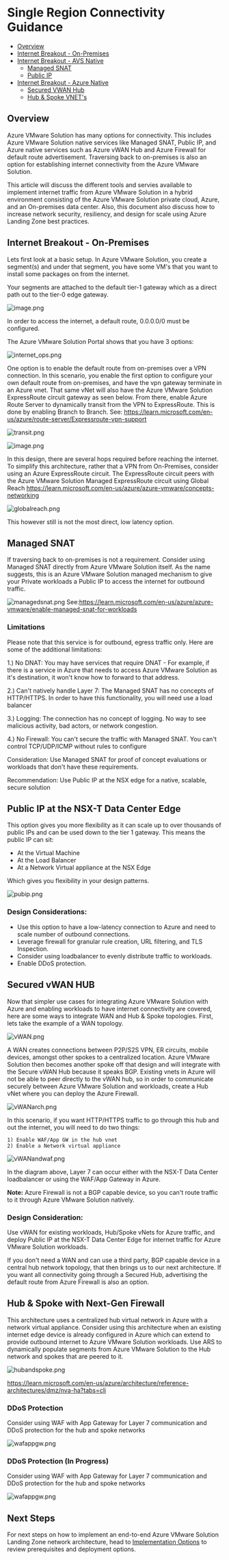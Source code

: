 # Single Region Connectivity Guidance

* [Overview](Connectivity-Options-SingleRegion.md#overview)
* [Internet Breakout - On-Premises](Connectivity-Options-SingleRegion.md#default-route-advertisement-from-on-premises)
* [Internet Breakout - AVS Native ]()
  * [Managed SNAT](Connectivity-Options-SingleRegion.md#managed-snat)
  * [Public IP](Connectivity-Options-SingleRegion.md#public-ip-at-the-nsx-t-data-center-edge)
* [Internet Breakout - Azure Native ]()
  * [Secured VWAN Hub](Connectivity-Options-SingleRegion.md#secured-vwan-hub)
  * [Hub & Spoke VNET's](Connectivity-Options-SingleRegion.md#hub--spoke-with-next-gen-firewall)


## Overview 

Azure VMware Solution has many options for connectivity. This includes Azure VMware Solution native services like Managed SNAT, Public IP, and Azure native services such as Azure vWAN Hub and Azure Firewall for default route advertisement. Traversing back to on-premises is also an option for establishing internet connectivity from the Azure VMware Solution. 

This article will discuss the different tools and servies available to implement internet traffic from Azure VMware Solution in a hybrid environment consisting of the Azure VMware Solution private cloud, Azure, and an On-premises data center. Also, this document also discuss how to increase network security, resiliency, and design for scale using Azure Landing Zone best practices.  

## Internet Breakout -  On-Premises 


Lets first look at a basic setup. In Azure VMware Solution, you create a segment(s) and under that segment, you have some VM's that you want to install some packages on from the internet. 

Your segments are attached to the default tier-1 gateway which as a direct path out to the tier-0 edge gateway. 

![image.png](./images/vm_segment.png)

In order to access the internet, a default route, 0.0.0.0/0 must be configured.

The Azure VMware Solution Portal shows that you have 3 options:

![internet_ops.png](./images/internet_ops.png)

One option is to enable the default route from on-premises over a VPN connection. In this scenario, you enable the first option to configure your own default route from on-premises, and have the vpn gateway terminate in an Azure vnet. That same vNet will also have the Azure VMware Solution ExpressRoute circuit gateway as seen below. From there, enable Azure Route Server to dynamically transit from the VPN to ExpressRoute. This is done by enabling Branch to Branch. See: https://learn.microsoft.com/en-us/azure/route-server/Expressroute-vpn-support

![transit.png](./images/vpn.png)

![image.png](./images/vm_segment.png)

In this design, there are several hops required before reaching the internet. To simplify this architecture, rather that a VPN from On-Premises, consider using an Azure ExpressRoute circuit. The ExpressRoute circuit peers with the Azure VMware Solution Managed ExpressRoute circuit using Global Reach https://learn.microsoft.com/en-us/azure/azure-vmware/concepts-networking

![globalreach.png](./images/gr.png)

This however still is not the most direct, low latency option. 

## Managed SNAT

If traversing back to on-premises is not a requirement. Consider using Managed SNAT directly from Azure VMware Solution itself. As the name suggests, this is an Azure VMware Solution managed mechanism to give your Private workloads a Public IP to access the internet for outbound traffic. 

![managedsnat.png](./images/snat.png)
See:https://learn.microsoft.com/en-us/azure/azure-vmware/enable-managed-snat-for-workloads

### Limitations

Please note that this service is for outbound, egress traffic only. Here are some of the additional limitations:

1.) No DNAT: You may have services that require DNAT - For example, if there is a service in Azure that needs to access Azure VMware Solution as it's destination, it won't know how to forward to that address.

2.) Can't natively handle Layer 7: The Managed SNAT has no concepts of HTTP/HTTPS. In order to have this functionality, you will need use a load balancer

3.) Logging: The connection has no concept of logging. No way to see malicious activity, bad actors, or network congestion. 

4.) No Firewall: You can't secure the traffic with Managed SNAT. You can't control TCP/UDP/ICMP without rules to configure

Consideration: Use Managed SNAT for proof of concept evaluations or workloads that don't have these requirements. 

Recommendation: Use Public IP at the NSX edge for a native, scalable, secure solution 

## Public IP at the NSX-T Data Center Edge 

This option gives you more flexibility as it can scale up to over thousands of public IPs and can be used down to the tier 1 gateway. This means the public IP can sit:

- At the Virtual Machine
- At the Load Balancer 
- At a Network Virtual appliance at the NSX Edge

Which gives you flexibility in your design patterns.

![pubip.png](./images/pubip.png)

### Design Considerations:

- Use this option to have a low-latency connection to Azure and need to scale number of outbound connections.
- Leverage firewall for granular rule creation, URL filtering, and TLS Inspection.
- Consider using loadbalancer to evenly distribute traffic to workloads.
- Enable DDoS protection.

## Secured vWAN HUB

Now that simpler use cases for integrating Azure VMware Solution with Azure and enabling workloads to have internet connectivity are covered, here are some ways to integrate WAN and Hub & Spoke topologies. First, lets take the example of a WAN topology. 

![vWAN.png](./images/vwan.png)

A WAN creates connections between P2P/S2S VPN, ER circuits, mobile devices, amongst other spokes to a centralized location. Azure VMware Solution then becomes another spoke off that design and will integrate with the Secure vWAN Hub because it speaks BGP. 
Existing vnets in Azure will not be able to peer directly to the vWAN hub, so in order to communicate securely between Azure VMware Solution and workloads, create a Hub vNet where you can deploy the Azure Firewall. 

![vWANarch.png](./images/vwanarch.png)

In this scenario, if you want HTTP/HTTPS traffic to go through this hub and out the internet, you will need to do two things:

	1) Enable WAF/App GW in the hub vnet
	2) Enable a Network virtual appliance 

![vWANandwaf.png](./images/vwanandwaf.png)

In the diagram above, Layer 7 can occur either with the NSX-T Data Center loadbalancer or using the WAF/App Gateway in Azure.

**Note:** Azure Firewall is not a BGP capable device, so you can't route traffic to it through Azure VMware Solution natively. 

### Design Consideration: 
Use vWAN for existing workloads, Hub/Spoke vNets for Azure traffic, and deploy Public IP at the NSX-T Data Center Edge for internet traffic for Azure VMware Solution workloads.

If you don't need a WAN and can use a third party, BGP capable device in a central hub network topology, that then brings us to our next architecture. If you want all connectivity going through a Secured Hub, advertising the default route from Azure Firewall is also an option. 

## Hub & Spoke with Next-Gen Firewall 

This architecture uses a centralized hub virtual network in Azure with a network virtual appliance. Consider using this architecture  when an existing internet edge device is already configured in Azure which can extend to provide outbound internet to Azure VMware Solution workloads. 
Use ARS to dynamically populate segments from Azure VMware Solution to the Hub network and spokes that are peered to it. 

![hubandspoke.png](./images/hubspoke.png)

https://learn.microsoft.com/en-us/azure/architecture/reference-architectures/dmz/nva-ha?tabs=cli


### DDoS Protection
Consider using WAF with App Gateway for Layer 7 communication and DDoS protection for the hub and spoke networks

![wafappgw.png](./images/wafappgw.png)

### DDoS Protection (In Progress)
Consider using WAF with App Gateway for Layer 7 communication and DDoS protection for the hub and spoke networks

![wafappgw.png](./images/wafappgw.png)

## Next Steps

For next steps on how to implement an end-to-end Azure VMware Solution Landing Zone network architecture, head to [Implementation Options](Implementation-Options.md) to review prerequisites and deployment options.
